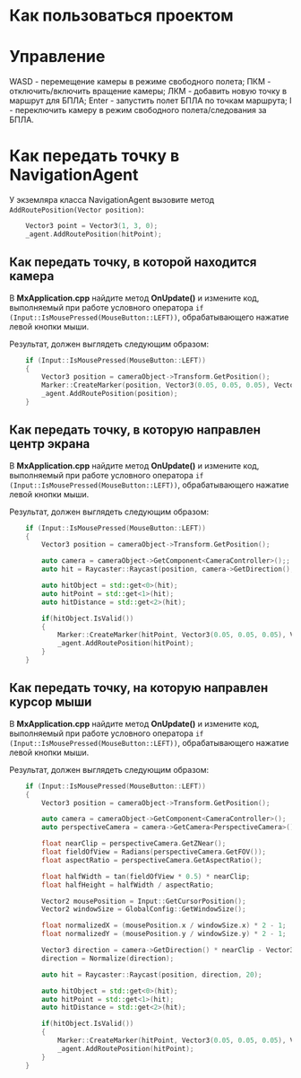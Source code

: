 # Как пользоваться проектом

# Управление

WASD - перемещение камеры в режиме свободного полета;
ПКМ - отключить/включить вращение камеры;
ЛКМ - добавить новую точку в маршрут для БПЛА;
Enter - запустить полет БПЛА по точкам маршрута;
I - переключить камеру в режим свободного полета/следования за БПЛА.


# Как передать точку в NavigationAgent

У экземляра класса NavigationAgent вызовите метод ```AddRoutePosition(Vector position)```:
```C++
    Vector3 point = Vector3(1, 3, 0);
    _agent.AddRoutePosition(hitPoint);
```

## Как передать точку, в которой находится камера

В **MxApplication.cpp** найдите метод **OnUpdate()** и измените код, выполняемый при работе условного оператора ```if (Input::IsMousePressed(MouseButton::LEFT))```, обрабатывающего нажатие левой кнопки мыши.

Результат, должен выглядеть следующим образом:
```C++
    if (Input::IsMousePressed(MouseButton::LEFT)) 
    {
        Vector3 position = cameraObject->Transform.GetPosition();
        Marker::CreateMarker(position, Vector3(0.05, 0.05, 0.05), Vector3(1, 0, 0));
        _agent.AddRoutePosition(position);
    }
```

## Как передать точку, в которую направлен центр экрана

В **MxApplication.cpp** найдите метод **OnUpdate()** и измените код, выполняемый при работе условного оператора ```if (Input::IsMousePressed(MouseButton::LEFT))```, обрабатывающего нажатие левой кнопки мыши.

Результат, должен выглядеть следующим образом:
```C++
    if (Input::IsMousePressed(MouseButton::LEFT)) 
    {
        Vector3 position = cameraObject->Transform.GetPosition();

        auto camera = cameraObject->GetComponent<CameraController>();;
        auto hit = Raycaster::Raycast(position, camera->GetDirection(), 20);

        auto hitObject = std::get<0>(hit);
        auto hitPoint = std::get<1>(hit);
        auto hitDistance = std::get<2>(hit);

        if(hitObject.IsValid())
        {
            Marker::CreateMarker(hitPoint, Vector3(0.05, 0.05, 0.05), Vector3(1, 0, 0));
            _agent.AddRoutePosition(hitPoint);
        }
    }
```

## Как передать точку, на которую направлен курсор мыши

В **MxApplication.cpp** найдите метод **OnUpdate()** и измените код, выполняемый при работе условного оператора ```if (Input::IsMousePressed(MouseButton::LEFT))```, обрабатывающего нажатие левой кнопки мыши.

Результат, должен выглядеть следующим образом:
```C++
    if (Input::IsMousePressed(MouseButton::LEFT)) 
    {
        Vector3 position = cameraObject->Transform.GetPosition();

        auto camera = cameraObject->GetComponent<CameraController>();
        auto perspectiveCamera = camera->GetCamera<PerspectiveCamera>();

        float nearClip = perspectiveCamera.GetZNear();
        float fieldOfView = Radians(perspectiveCamera.GetFOV());
        float aspectRatio = perspectiveCamera.GetAspectRatio();

        float halfWidth = tan(fieldOfView * 0.5) * nearClip;
        float halfHeight = halfWidth / aspectRatio;

        Vector2 mousePosition = Input::GetCursorPosition();
        Vector2 windowSize = GlobalConfig::GetWindowSize();

        float normalizedX = (mousePosition.x / windowSize.x) * 2 - 1;
        float normalizedY = (mousePosition.y / windowSize.y) * 2 - 1;

        Vector3 direction = camera->GetDirection() * nearClip - Vector3(normalizedX * halfWidth * 2, normalizedY * halfHeight * 2, 0);
        direction = Normalize(direction);

        auto hit = Raycaster::Raycast(position, direction, 20);

        auto hitObject = std::get<0>(hit);
        auto hitPoint = std::get<1>(hit);
        auto hitDistance = std::get<2>(hit);

        if(hitObject.IsValid())
        {
            Marker::CreateMarker(hitPoint, Vector3(0.05, 0.05, 0.05), Vector3(1, 0, 0));
            _agent.AddRoutePosition(hitPoint);
        }
    }
```